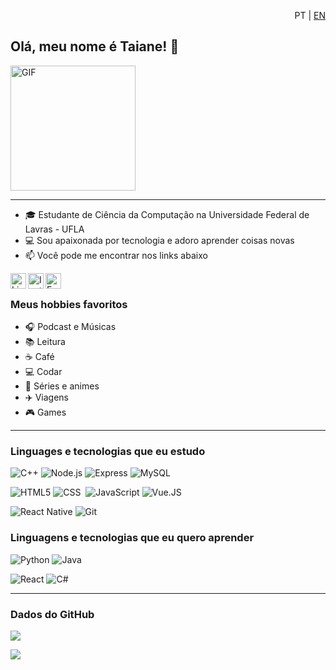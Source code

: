 <p style="text-align:right"> PT | <a href="https://github.com/taianers/taianers/blob/main/README.en-US.md">EN</a> </p>

## Olá, meu nome é Taiane! 👋

<img alt="GIF" src="https://media.giphy.com/media/l4FsCR2hFJnGh18IM/giphy.gif" width = 200/>

---

- 🎓 Estudante de Ciência da Computação na Universidade Federal de Lavras - UFLA
- 💻 Sou apaixonada por tecnologia e adoro aprender coisas novas
- 📫 Você pode me encontrar nos links abaixo

<a target="_blank" href="https://www.linkedin.com/in/taianers/">
  <img align="left" alt="LinkedIN" width="25px" src="https://logospng.org/download/linkedin/logo-linkedin-icon-2048.png" /> </a>

<a target="_blank" href="https://www.instagram.com/thay_osbourne">
  <img align="left" alt="Instagram" width="25px" src="https://upload.wikimedia.org/wikipedia/commons/thumb/e/e7/Instagram_logo_2016.svg/1200px-Instagram_logo_2016.svg.png" />
</a>

<a target="_blank" href="mailto:taianerodrigues.tec99@gmail.com">
  <img align="left" alt="E-mail" width="25px" src="https://logodownload.org/wp-content/uploads/2018/03/gmail-logo-16.png" />
</a>

<br>

### Meus hobbies favoritos

- :headphones: Podcast e Músicas
- :books: Leitura
- :coffee: Café
- :computer: Codar
- :fries: Séries e animes
- :airplane: Viagens
- :video_game: Games

---

### Linguages e tecnologias que eu estudo

![C++](https://img.shields.io/badge/-C++-000000?style=flat&logo=c%2B%2B)
![Node.js](https://img.shields.io/badge/-Node.js-555555?style=flat&logo=node.js)
![Express](https://img.shields.io/badge/-ExpressJS-555555?style=flat&logo=express)
![MySQL](https://img.shields.io/badge/-MySQL-555555?style=flat&logo=mysql)

![HTML5](https://img.shields.io/badge/-HTML5-000000?style=flat&logo=html5)
![CSS](https://img.shields.io/badge/-CSS-05122A?style=flat&logo=CSS3&logoColor=1572B6)&nbsp;
![JavaScript](https://img.shields.io/badge/-Javascript-555555?style=flat&logo=javascript)
![Vue.JS](https://img.shields.io/badge/-Vue.js-555555?style=flat&logo=vue.js)

![React Native](https://img.shields.io/badge/-React%20Native-555555?style=flat&logo=react)
![Git](https://img.shields.io/badge/-Git-05122A?style=flat&logo=git)&nbsp;

### Linguagens e tecnologias que eu quero aprender

![Python](https://img.shields.io/badge/-Python-555555?style=flat&logo=python)
![Java](https://img.shields.io/badge/-Java-555555?style=flat&logo=java)

![React](https://img.shields.io/badge/-React-555555?style=flat&logo=react)
![C#](https://img.shields.io/badge/-C#-000000?style=flat&logo=c%2B%2B)

---

### Dados do GitHub

![](https://github-readme-stats.vercel.app/api?username=taianers&show_icons=true&theme=blueberry)

![](https://github-readme-stats.vercel.app/api/top-langs/?username=taianers&layout=compact&theme=blueberry)
